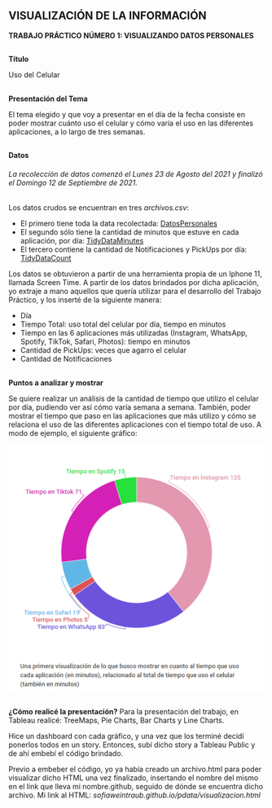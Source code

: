 ## VISUALIZACIÓN DE LA INFORMACIÓN
**TRABAJO PRÁCTICO NÚMERO 1: VISUALIZANDO DATOS PERSONALES**

##

**Título**

Uso del Celular

##

**Presentación del Tema**

El tema elegido y que voy a presentar en el día de la fecha consiste en poder mostrar cuánto uso el celular y cómo varía el uso en las diferentes aplicaciones, a lo largo de tres semanas.

##

**Datos**

###### La recolección de datos comenzó el Lunes 23 de Agosto del 2021 y finalizó el Domingo 12 de Septiembre de 2021.
Los datos crudos se encuentran en tres *archivos.csv*:
- El primero tiene toda la data recolectada: [DatosPersonales](DatosPersonales.csv)
- El segundo sólo tiene la cantidad de minutos que estuve en cada aplicación, por día: [TidyDataMinutes](TidyDataMinutes.csv)
- El tercero contiene la cantidad de Notificaciones y PickUps por día: [TidyDataCount](TidyDataCount.csv)

Los datos se obtuvieron a partir de una herramienta propia de un Iphone 11, llamada Screen Time. A partir de los datos brindados por dicha aplicación, yo extraje a mano aquellos que quería utilizar para el desarrollo del Trabajo Práctico, y los inserté de la siguiente manera:

- Día
- Tiempo Total: uso total del celular por día, tiempo en minutos
- Tiempo en las 6 aplicaciones más utilizadas (Instagram, WhatsApp, Spotify, TikTok, Safari, Photos): tiempo en minutos
- Cantidad de PickUps: veces que agarro el celular
- Cantidad de Notificaciones

##

**Puntos a analizar y mostrar**

Se quiere realizar un análisis de la cantidad de tiempo que utilizo el celular por día, pudiendo ver así cómo varía semana a semana. También, poder mostrar el tiempo que paso en las aplicaciones que más utilizo y cómo se relaciona el uso de las diferentes aplicaciones con el tiempo total de uso. 
A modo de ejemplo, el siguiente gráfico:

![](Grafico.png)

## 

**¿Cómo realicé la presentación?**
Para la presentación del trabajo, en Tableau realicé: TreeMaps, Pie Charts, Bar Charts y Line Charts. 

Hice un dashboard con cada gráfico, y una vez que los terminé decidí ponerlos todos en un story. Entonces, subí dicho story a Tableau Public y de ahí embebí el código brindado.

Previo a embeber el código, yo ya había creado un archivo.html para poder visualizar dicho HTML una vez finalizado, insertando el nombre del mismo en el link que lleva mi nombre.github, seguido de dónde se encuentra dicho archivo. Mi link al HTML: *sofiaweintraub.github.io/pdata/visualizacion.html*

